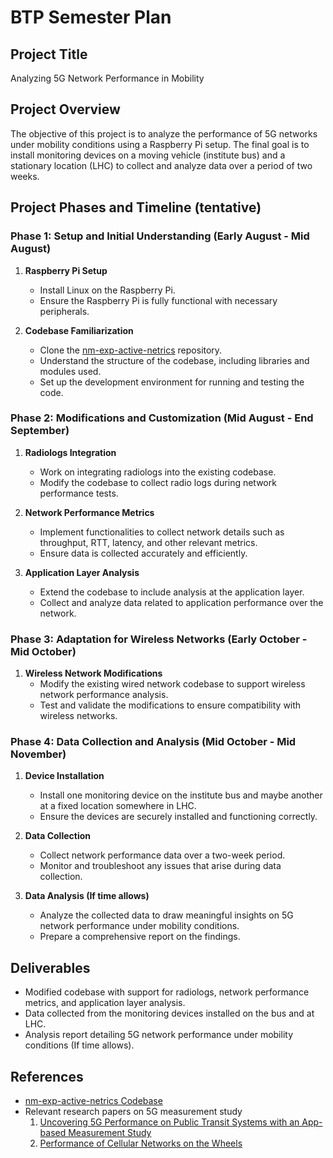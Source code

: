 # BTP Semester Plan

## Project Title
Analyzing 5G Network Performance in Mobility

## Project Overview
The objective of this project is to analyze the performance of 5G networks under mobility conditions using a Raspberry Pi setup. The final goal is to install monitoring devices on a moving vehicle (institute bus) and a stationary location (LHC) to collect and analyze data over a period of two weeks.

## Project Phases and Timeline (tentative)

### Phase 1: Setup and Initial Understanding (Early August - Mid August)
1. **Raspberry Pi Setup**
   - Install Linux on the Raspberry Pi.
   - Ensure the Raspberry Pi is fully functional with necessary peripherals.

2. **Codebase Familiarization**
   - Clone the [nm-exp-active-netrics](https://github.com/internet-equity/nm-exp-active-netrics) repository.
   - Understand the structure of the codebase, including libraries and modules used.
   - Set up the development environment for running and testing the code.

### Phase 2: Modifications and Customization (Mid August - End September)
1. **Radiologs Integration**
   - Work on integrating radiologs into the existing codebase.
   - Modify the codebase to collect radio logs during network performance tests.

2. **Network Performance Metrics**
   - Implement functionalities to collect network details such as throughput, RTT, latency, and other relevant metrics.
   - Ensure data is collected accurately and efficiently.

3. **Application Layer Analysis**
   - Extend the codebase to include analysis at the application layer.
   - Collect and analyze data related to application performance over the network.

### Phase 3: Adaptation for Wireless Networks (Early October - Mid October)
1. **Wireless Network Modifications**
   - Modify the existing wired network codebase to support wireless network performance analysis.
   - Test and validate the modifications to ensure compatibility with wireless networks.

### Phase 4: Data Collection and Analysis (Mid October - Mid November)
1. **Device Installation**
   - Install one monitoring device on the institute bus and maybe another at a fixed location somewhere in LHC.
   - Ensure the devices are securely installed and functioning correctly.

2. **Data Collection**
   - Collect network performance data over a two-week period.
   - Monitor and troubleshoot any issues that arise during data collection.

3. **Data Analysis (If time allows)**
   - Analyze the collected data to draw meaningful insights on 5G network performance under mobility conditions.
   - Prepare a comprehensive report on the findings.

## Deliverables
- Modified codebase with support for radiologs, network performance metrics, and application layer analysis.
- Data collected from the monitoring devices installed on the bus and at LHC.
- Analysis report detailing 5G network performance under mobility conditions (If time allows).

## References
- [nm-exp-active-netrics Codebase](https://github.com/internet-equity/nm-exp-active-netrics)
- Relevant research papers on 5G measurement study
  1. [Uncovering 5G Performance on Public Transit Systems with an
App-based Measurement Study](https://dl.acm.org/doi/10.1145/3618257.3624814)
  2. [Performance of Cellular Networks on the Wheels](https://dl.acm.org/doi/abs/10.1145/3551659.3559040)
